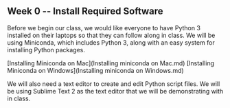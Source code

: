 ## Week 0 -- Install Required Software

Before we begin our class, we would like everyone to have Python 3 installed on their laptops so that they can follow along in class. We will be using Miniconda, which includes Python 3, along with an easy system for installing Python packages.

[Installing Miniconda on Mac](Installing miniconda on Mac.md)
[Installing Miniconda on Windows](Installing miniconda on Windows.md)

We will also need a text editor to create and edit Python script files. We will be using Sublime Text 2 as the text editor that we will be demonstrating with in class.